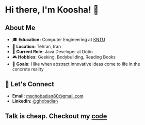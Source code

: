 # Hi there, I'm Koosha! 👋

## About Me

- 🎓 **Education:** Computer Engineering at [KNTU](https://en.kntu.ac.ir/)
- 🏡 **Location:** Tehran, Iran
- 💼 **Current Role:** Java Developer at Dotin
- 🎮 **Hobbies:** Geeking, Bodybuilding, Reading Books
- 🚀 **Goals:** I like when abstract innovative ideas come to life in the concrete reality

## 💬 Let's Connect

- **Email:** [msghobadian80@gmail.com](mailto:kooshaghobadian@gmail.com)
- **LinkedIn:** [@ghobadian](https://www.linkedin.com/in/ghobadian/)


## **Talk is cheap. Checkout my [code](https://github.com/ghobadian)**
